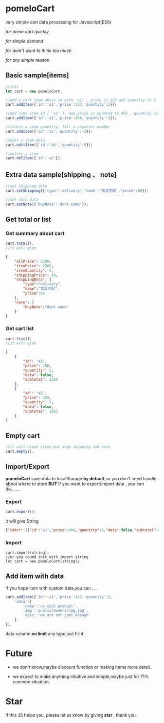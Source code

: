 # pomeloCart
very simple cart data processing for Javascript(ES6)

*for demo cart quickly*

*for simple demand*

*for dont't want to think too much*

*for any simple reason*
## Basic sample[items]
```javascript
//init
let cart = new pomeloCart;

//add a cart item about id with 'a1' , price is 123 and quantity is 2
cart.addItem({'id':'a1','price':123,'quantity':2});

//add same item id [ 'a1' ], now price is updated to 456 , quantity is updated to 2+3 = 5
cart.addItem({'id':'a1','price':456,'quantity':3});

//reduce a item quantity, fill a negative number
cart.addItem({'id':'a2','quantity':-1});

//edit a item data
cart.editItem({'id':'a3','quantity':5});

//delete a item 
cart.delItem({'id':'a2'});
```
## Extra data sample[shipping 、 note]
```javascript
//set shipping data
cart.setShipping({'type':'delivery','name':'常溫宅配','price':60});

//set note data
cart.setNote({'buyNote':'dont come'});
```
## Get total or list
### Get summary about cart
```javascript
cart.total();
//it will give
```
```JSON
{
    "allPrice": 2280,
    "itemPrice": 2280,
    "itemQuantity": 5,
    "shippingPrice": 60,
    "shippingData": {
        "type":"delivery",
        "name":"常溫宅配",
        "price":60
    },
    "note": {
        "buyNote":"dont come"
    }
}
```
### Get cart list
```javascript
cart.list();
//it will give
```
```JSON
[
    {
        "id": "a1",
        "price": 456,
        "quantity": 5,
        "data": false,
        "subtotal": 2280
    },
    {
        "id": "a2",
        "price": 333,
        "quantity": 5,
        "data": false,
        "subtotal": 1665
    }
]
```
## Empty cart
```javascript
//it will clean items,but keep shipping and note
cart.empty();
```

## Import/Export
**pomeloCart** save data to localStorage **by default**,so you don't need handle about where to store
**BUT** if you want to export/import data , you can do........
### Export
```javascript
cart.export();
```
it will give String
```JSON
{"idArr":[{"id":"a1","price":456,"quantity":5,"data":false,"subtotal":2280},{"id":"a2","price":333,"quantity":5,"data":false,"subtotal":1665}],"shippingData":{"type":"delivery","name":"常溫宅配","price":60,"data":false},"noteData":{"buyNote":"dont come"}}
```

### Import
```javscript
cart.import(string);
//or you cound init with import string
let cart = new pomeloCart(string);
```

## Add item with data
if you hope item with custom data,you can ....
```javascript
cart.addItem({'id':'a1','price':123,'quantity':2,
    'data':{
        'name':'no cool product',
        'img':'public/owners/img.jpg',
        'desc':'we are not cool enough'
    }
});
```
data column **no limit** any type,just fill it

# Future
* we don't know,maybe discount function or making items more detail.

* we expect to make anything intuitive and simple,maybe just for 71% common situation.

# Star
if this JS helps you, please let us know by giving **star** , thank you.
